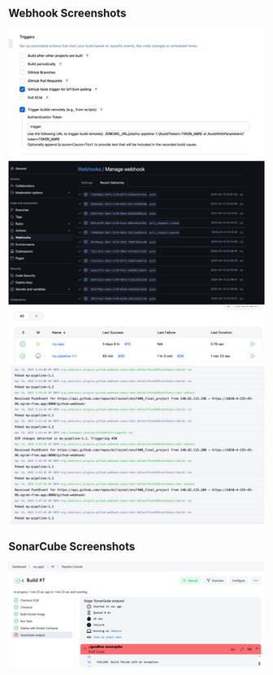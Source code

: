 ## Webhook Screenshots
<img src="screenshots/Screenshot 2025-04-13 at 11.55.40 PM.png"/>

<img src="screenshots/Screenshot_2025-04-13_at_11.56.08_PM.png"/>

<img src="screenshots/Screenshot_2025-04-13_at_11.56.33_PM.png"/>

<img src="screenshots/Screenshot_2025-04-13_at_11.57.01_PM.png"/>


## SonarCube Screenshots

<img src="screenshots/pipeline1.JPG"/>
